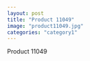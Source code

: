 ```yaml
---
layout: post
title: "Product 11049"
image: "product11049.jpg"
categories: "category1"
---
```

Product 11049
